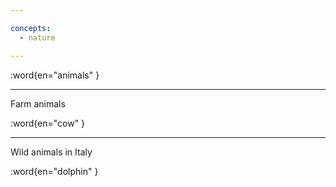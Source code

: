 ```yaml
---

concepts:
  - nature

---
```


:word{en="animals" }

--------------------------------------------------

Farm animals

:word{en="cow" }

--------------------------------------------------

Wild animals in Italy

:word{en="dolphin" }

